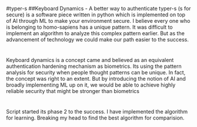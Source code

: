 #typer-s
##Keyboard Dynamics - A better way to authenticate
typer-s (s for secure) is a software piece written in python which is implemented on top of AI through ML to make your environment secure. I believe every one who is belonging to homo-sapiens has a unique pattern. It was difficult to implement an algorithm to analyze this complex pattern earlier. But as the advancement of technology we could make our path easier to the success. 
#
Keyboard dynamics is a concept came and believed as an equivalent authentication hardening mechanism as biometrics. Its using the pattern analysis for security when people thought patterns can be unique. In fact, the concept was right to an extent. But by introducing the notion of AI and broadly implementing ML up on it, we would be able to achieve highly reliable security that might be stronger than biometrics
#
Script started its phase 2 to the success. I have implemented the algorithm for learning. Breaking my head to find the best algorithm for comparision.
